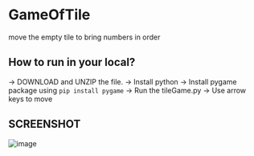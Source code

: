 # GameOfTile
move the empty tile to bring numbers in order

## How to run in your local?
 -> DOWNLOAD and UNZIP the file.
 -> Install python
 -> Install pygame package using ``pip install pygame``
 -> Run the tileGame.py
 -> Use arrow keys to move
 
 ## SCREENSHOT
![image](https://user-images.githubusercontent.com/68989156/132158808-923bed93-d50b-47bc-b567-d2b480e63066.png)

